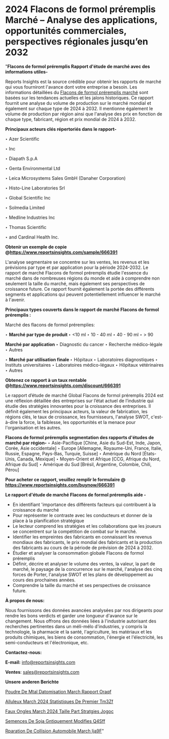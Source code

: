# 2024 Flacons de formol préremplis Marché – Analyse des applications, opportunités commerciales, perspectives régionales jusqu’en 2032

"<strong>Flacons de formol préremplis Rapport d'étude de marché avec des informations utiles-</strong>

Reports Insights est la source crédible pour obtenir les rapports de marché qui vous fourniront l'avance dont votre entreprise a besoin. Les informations détaillées du <a href=https://www.reportsinsights.com/sample/666391>Flacons de formol préremplis marché</a> sont basées sur les tendances actuelles et les jalons historiques. Ce rapport fournit une analyse du volume de production sur le marché mondial et également sur chaque type de 2024 à 2032. Il mentionne également le volume de production par région ainsi que l'analyse des prix en fonction de chaque type, fabricant, région et prix mondial de 2024 à 2032.

<b>Principaux acteurs clés répertoriés dans le rapport-</b>

‣ Azer Scientific

‣ Inc

‣ Diapath S.p.A

‣ Genta Environmental Ltd

‣ Leica Microsystems Sales GmbH (Danaher Corporation)

‣ Histo-Line Laboratories Srl

‣ Global Scientific Inc

‣ Solmedia Limited

‣ Medline Industries Inc

‣ Thomas Scientific

‣ and Cardinal Health Inc.

<strong><b>Obtenir un exemple de copie @</b></strong><a href=https://www.reportsinsights.com/sample/666391><strong><b>https://www.reportsinsights.com/sample/666391</b></strong></a>

L'analyse segmentaire se concentre sur les ventes, les revenus et les prévisions par type et par application pour la période 2024-2032. Le rapport de marché Flacons de formol préremplis étudie l'essence du marché dans de nombreuses régions du monde et aide à comprendre non seulement la taille du marché, mais également ses perspectives de croissance future. Ce rapport fournit également la portée des différents segments et applications qui peuvent potentiellement influencer le marché à l'avenir.

<strong>Principaux types couverts dans le rapport de marché Flacons de formol préremplis :</strong>

Marché des flacons de formol préremplies:

‣  <strong> Marché par type de produit </strong>
‣ <10 ml
‣ 10 - 40 ml
‣ 40 - 90 ml
‣ > 90

<strong>Marché par application </strong>
‣ Diagnostic du cancer
‣ Recherche médico-légale
‣ Autres

‣  <strong> <strong> Marché par utilisation finale </strong> </strong>
‣ Hôpitaux
‣ Laboratoires diagnostiques
‣ Instituts universitaires
‣ Laboratoires médico-légaux
‣ Hôpitaux vétérinaires
‣ Autres

<strong><b>Obtenez ce rapport à un taux rentable @</b></strong><a href=https://www.reportsinsights.com/discount/666391><strong><b>https://www.reportsinsights.com/discount/666391</b></strong></a>

Le rapport d’étude de marché Global Flacons de formol préremplis 2024 est une réflexion détaillée des entreprises sur l’état actuel de l’industrie qui étudie des stratégies innovantes pour la croissance des entreprises. Il définit également les principaux acteurs, la valeur de fabrication, les régions clés, le taux de croissance, les fournisseurs, l'analyse SWOT, c'est-à-dire la force, la faiblesse, les opportunités et la menace pour l'organisation et les autres.

<strong>Flacons de formol préremplis segmentation des rapports d'études de marché par région-</strong>
‣ Asie-Pacifique [Chine, Asie du Sud-Est, Inde, Japon, Corée, Asie occidentale]
‣ Europe [Allemagne, Royaume-Uni, France, Italie, Russie, Espagne, Pays-Bas, Turquie, Suisse]
‣ Amérique du Nord [États-Unis, Canada, Mexique]
‣ Moyen-Orient et Afrique [CCG, Afrique du Nord, Afrique du Sud]
‣ Amérique du Sud [Brésil, Argentine, Colombie, Chili, Pérou]

<strong>Pour acheter ce rapport, veuillez remplir le formulaire @   <a href=https://www.reportsinsights.com/buynow/666391>https://www.reportsinsights.com/buynow/666391</a></strong>

<strong>Le rapport d'étude de marché Flacons de formol préremplis aide -</strong>
<ul>
  <li>En identifiant 'importance des différents facteurs qui contribuent à la croissance du marché</li>
  <li>Pour représenter le contraste avec les conducteurs et donner de la place à la planification stratégique</li>
  <li>Le lecteur comprend les stratégies et les collaborations que les joueurs se concentrent sur la compétition de combat sur le marché.</li>
  <li>Identifier les empreintes des fabricants en connaissant les revenus mondiaux des fabricants, le prix mondial des fabricants et la production des fabricants au cours de la période de prévision de 2024 à 2032.</li>
  <li>Étudier et analyser la consommation globale Flacons de formol préremplis</li>
  <li>Définir, décrire et analyser le volume des ventes, la valeur, la part de marché, le paysage de la concurrence sur le marché, l'analyse des cinq forces de Porter, l'analyse SWOT et les plans de développement au cours des prochaines années.</li>
  <li>Comprendre la taille du marché et ses perspectives de croissance future.</li>
</ul>
<strong>À propos de nous:</strong>

Nous fournissons des données avancées analysées par nos dirigeants pour rendre les bons verdicts et garder une longueur d'avance sur le changement. Nous offrons des données liées à l'industrie autorisant des recherches pertinentes dans un méli-mélo d'industries, y compris la technologie, la pharmacie et la santé, l'agriculture, les matériaux et les produits chimiques, les biens de consommation, l'énergie et l'électricité, les semi-conducteurs et l'électronique, etc.

<strong>Contactez-nous:</strong>

<strong>E-mail:</strong> <a href=mailto:info@reportsinsights.com>info@reportsinsights.com</a>

<strong>Ventes</strong>: <a href=mailto:sales@reportsinsights.com>sales@reportsinsights.com</a>

<strong>Unsere anderen Berichte</strong>

<a href=https://www.linkedin.com/pulse/poudre-de-m%C3%A9tal-datomisation-march%C3%A9-rapport-oraqf/>Poudre De Mtal Datomisation March Rapport Oraqf</a>

<a href=https://www.linkedin.com/pulse/alluleux-march%C3%A9-2024-statistiques-de-premier-tm3zf/>Alluleux March 2024 Statistiques De Premier Tm3Zf</a>

<a href=https://www.linkedin.com/pulse/faux-ongles-march%C3%A9-2024-taille-part-strat%C3%A9gies-jogoc/>Faux Ongles March 2024 Taille Part Stratgies Jogoc</a>

<a href=https://www.linkedin.com/pulse/semences-de-soja-g%C3%A9n%C3%A9tiquement-modifi%C3%A9es-q4sff/>Semences De Soja Gntiquement Modifies Q4Sff</a>

<a href=https://www.linkedin.com/pulse/r%C3%A9paration-de-collision-automobile-march%C3%A9-ija9f/>Rparation De Collision Automobile March Ija9F</a>"
